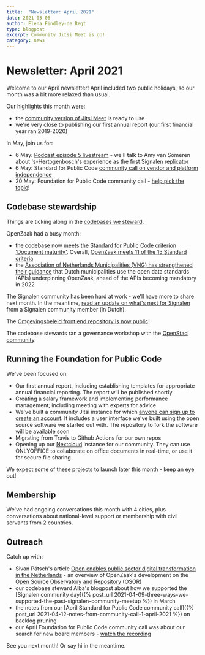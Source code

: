 ```yaml
---
title:  "Newsletter: April 2021"
date: 2021-05-06
author: Elena Findley-de Regt
type: blogpost
excerpt: Community Jitsi Meet is go!
category: news
---
```


# Newsletter: April 2021

Welcome to our April newsletter! April included two public holidays, so our month was a bit more relaxed than usual.

Our highlights this month were:

* the [community version of Jitsi Meet](https://github.com/publiccodenet/about/blob/develop/activities/tool-management/jitsi-guides.md) is ready to use
* we're very close to publishing our first annual report (our first financial year ran 2019-2020)

In May, join us for:

* 6 May: [Podcast episode 5 livestream](https://www.youtube.com/watch?v=zPF_3DpNA0A) - we'll talk to Amy van Someren about 's-Hertogenbosch's experience as the first Signalen replicator
* 6 May: Standard for Public Code [community call on vendor and platform independence](https://hackmd.io/-OegeqvoThCbAsw3c3gIjw)
* 20 May: Foundation for Public Code community call - [help pick the topic](https://github.com/publiccodenet/blog/issues/183)!

## Codebase stewardship

Things are ticking along in the [codebases we steward](https://publiccode.net/codebases/).

OpenZaak had a busy month:

* the codebase now [meets the Standard for Public Code criterion 'Document maturity'](https://github.com/open-zaak/open-zaak/pull/924). Overall, [OpenZaak meets 11 of the 15 Standard criteria](https://github.com/open-zaak/open-zaak/pull/924)
* the [Association of Netherlands Municipalities (VNG) has strengthened their guidance](https://web.archive.org/web/20210518193530/https://www.vngrealisatie.nl/nieuws/api-standaarden-zaakgericht-werken-vanaf-1-april) that Dutch municipalities use the open data standards (APIs) underpinning OpenZaak, ahead of the APIs becoming mandatory in 2022

The Signalen community has been hard at work - we'll have more to share next month. In the meantime, [read an update on what's next for Signalen](https://commonground.nl/news/view/2a13308d-872e-4b98-8dff-d4d3bcb36586/steeds-meer-gemeenten-maken-gebruik-van-signalen?utm_medium) from a Signalen community member (in Dutch).

The [Omgevingsbeleid front end repository is now public](https://github.com/Provincie-Zuid-Holland/Omgevingsbeleid-Frontend)!

The codebase stewards ran a governance workshop with the [OpenStad community](https://openstad.org/).

## Running the Foundation for Public Code

We've been focused on:

* Our first annual report, including establishing templates for appropriate annual financial reporting. The report will be published shortly
* Creating a salary framework and implementing performance management; including meeting with experts for advice
* We've built a community Jitsi instance for which [anyone can sign up to create an account](https://meet.community.publiccode.net/accountmanager/register/). It includes a user interface we've built using the open source software we started out with. The repository to fork the software will be available soon
* Migrating from Travis to Github Actions for our own repos
* Opening up our [Nextcloud](https://collaboration.publiccode.net/) instance for our community. They can use ONLYOFFICE to collaborate on office documents in real-time, or use it for secure file sharing

We expect some of these projects to launch later this month - keep an eye out!

## Membership

We've had ongoing conversations this month with 4 cities, plus conversations about national-level support or membership with civil servants from 2 countries.

## Outreach

Catch up with:

* Sivan Pätsch's article [Open enables public sector digital transformation in the Netherlands](https://joinup.ec.europa.eu/collection/open-source-observatory-osor/news/we-liberated-our-own-data-silos-market) - an overview of OpenZaak's development on the [Open Source Observatory and Repository](https://joinup.ec.europa.eu/collection/open-source-observatory-osor) (OSOR)
* our codebase steward Alba's blogpost about how we supported the [Signalen community day]({% post_url 2021-04-09-three-ways-we-supported-the-past-signalen-community-meetup %}) in March
* the notes from our [April Standard for Public Code community call]({% post_url 2021-04-12-notes-from-community-call-1-april-2021 %}) on backlog pruning
* our April Foundation for Public Code community call was about our search for new board members - [watch the recording](https://youtu.be/igmbZDuv8rg)

See you next month! Or say hi in the meantime.
